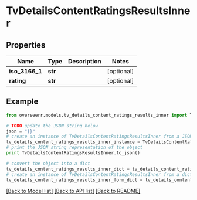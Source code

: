 # TvDetailsContentRatingsResultsInner


## Properties

Name | Type | Description | Notes
------------ | ------------- | ------------- | -------------
**iso_3166_1** | **str** |  | [optional] 
**rating** | **str** |  | [optional] 

## Example

```python
from overseerr.models.tv_details_content_ratings_results_inner import TvDetailsContentRatingsResultsInner

# TODO update the JSON string below
json = "{}"
# create an instance of TvDetailsContentRatingsResultsInner from a JSON string
tv_details_content_ratings_results_inner_instance = TvDetailsContentRatingsResultsInner.from_json(json)
# print the JSON string representation of the object
print TvDetailsContentRatingsResultsInner.to_json()

# convert the object into a dict
tv_details_content_ratings_results_inner_dict = tv_details_content_ratings_results_inner_instance.to_dict()
# create an instance of TvDetailsContentRatingsResultsInner from a dict
tv_details_content_ratings_results_inner_form_dict = tv_details_content_ratings_results_inner.from_dict(tv_details_content_ratings_results_inner_dict)
```
[[Back to Model list]](../README.md#documentation-for-models) [[Back to API list]](../README.md#documentation-for-api-endpoints) [[Back to README]](../README.md)


